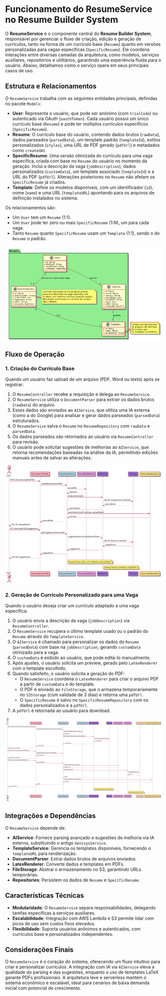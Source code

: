 # Funcionamento do ResumeService no Resume Builder System

O **ResumeService** é o componente central do **Resume Builder System**, responsável por gerenciar o fluxo de criação, edição e geração de currículos, tanto na forma de um currículo base (`Resume`) quanto em versões personalizadas para vagas específicas (`SpecificResume`). Ele coordena interações entre diversas camadas da arquitetura, como modelos, serviços auxiliares, repositórios e utilitários, garantindo uma experiência fluida para o usuário. Abaixo, detalhamos como o serviço opera em seus principais casos de uso.

## Estrutura e Relacionamentos

O `ResumeService` trabalha com as seguintes entidades principais, definidas no pacote `Models`:

- **User**: Representa o usuário, que pode ser anônimo (com `trialCode`) ou autenticado via OAuth (`oauthToken`). Cada usuário possui um único currículo base (`Resume`) e pode ter múltiplos currículos específicos (`SpecificResume`).
- **Resume**: O currículo base do usuário, contendo dados brutos (`rawData`), dados parseados (`parsedData`), um template padrão (`templateId`), estilos personalizados (`styles`), uma URL de PDF gerado (`pdfUrl`) e metadados como `createdAt`.
- **SpecificResume**: Uma versão otimizada do currículo para uma vaga específica, criada com base no `Resume` do usuário no momento da geração. Inclui a descrição da vaga (`jobDescription`), dados personalizados (`customData`), um template associado (`templateId`) e a URL do PDF (`pdfUrl`). Alterações posteriores no `Resume` não afetam os `SpecificResume` já criados.
- **Template**: Define os modelos disponíveis, com um identificador (`id`), nome (`name`) e uma URL (`templateURL`) apontando para os arquivos de definição instalados no sistema.

Os relacionamentos são:

- Um `User` tem um `Resume` (1:1).
- Um `User` pode ter zero ou mais `SpecificResume` (1:N), um para cada vaga.
- Tanto `Resume` quanto `SpecificResume` usam um `Template` (1:1), sendo o do `Resume` o padrão.

![Diagrama de classes](images/ResumeClass.png)

## Fluxo de Operação

### 1. Criação do Currículo Base

Quando um usuário faz upload de um arquivo (PDF, Word ou texto) após se registrar:

1. O `ResumeController` recebe a requisição e delega ao `ResumeService`.
2. O `ResumeService` utiliza o `DocumentParser` para extrair os dados brutos (`rawData`) do arquivo.
3. Esses dados são enviados ao `AIService`, que utiliza uma IA externa (como a do Google) para analisar e gerar dados parseados (`parsedData`) estruturados.
4. O `ResumeService` salva o `Resume` no `ResumeRepository` com `rawData` e `parsedData`.
5. Os dados parseados são retornados ao usuário via `ResumeController` para revisão.
6. O usuário pode solicitar sugestões de melhorias ao `AIService`, que retorna recomendações baseadas na análise da IA, permitindo edições manuais antes de salvar as alterações.

![Diagrama de sequência: criação currículo base](images/ResumeSequence1.png)

### 2. Geração de Currículo Personalizado para uma Vaga

Quando o usuário deseja criar um currículo adaptado a uma vaga específica:

1. O usuário envia a descrição da vaga (`jobDescription`) via `ResumeController`.
2. O `ResumeService` recupera o último template usado ou o padrão do `Resume` através do `TemplateService`.
3. O `AIService` é chamado para personalizar os dados do `Resume` (`parsedData`) com base na `jobDescription`, gerando `customData` otimizado para a vaga.
4. O `customData` é exibido ao usuário, que pode editá-lo manualmente.
5. Após ajustes, o usuário solicita um preview, gerado pelo `LatexRenderer` com o template escolhido.
6. Quando satisfeito, o usuário solicita a geração do PDF:
   - O `ResumeService` coordena o `LatexRenderer` para criar o arquivo PDF a partir de `customData` e do template.
   - O PDF é enviado ao `FileStorage`, que o armazena temporariamente no `S3Storage` (com validade de 3 dias) e retorna uma `pdfUrl`.
   - O `SpecificResume` é salvo no `SpecificResumeRepository` com os dados personalizados e a `pdfUrl`.
7. A `pdfUrl` é retornada ao usuário para download.

![Diagrama de sequência: geração currículo personalizado](images/ResumeSequence2.png)

## Integrações e Dependências

O `ResumeService` depende de:

- **AIService**: Fornece parsing avançado e sugestões de melhoria via IA externa, substituindo o antigo `GenisysService`.
- **TemplateService**: Gerencia os templates disponíveis, fornecendo o `templateURL` para renderização.
- **DocumentParser**: Extrai dados brutos de arquivos enviados.
- **LatexRenderer**: Converte dados e templates em PDFs.
- **FileStorage**: Abstrai o armazenamento no S3, garantindo URLs temporárias.
- **Repositories**: Persistem os dados de `Resume` e `SpecificResume`.

## Características Técnicas

- **Modularidade**: O `ResumeService` separa responsabilidades, delegando tarefas específicas a serviços auxiliares.
- **Escalabilidade**: Integração com AWS Lambda e S3 permite lidar com picos de uso sem custos fixos elevados.
- **Flexibilidade**: Suporta usuários anônimos e autenticados, com currículos base e personalizados independentes.

## Considerações Finais

O `ResumeService` é o coração do sistema, oferecendo um fluxo intuitivo para criar e personalizar currículos. A integração com IA via `AIService` eleva a qualidade do parsing e das sugestões, enquanto o uso de templates LaTeX garante PDFs profissionais. A arquitetura leve e serverless mantém o sistema econômico e escalável, ideal para cenários de baixa demanda inicial com potencial de crescimento.